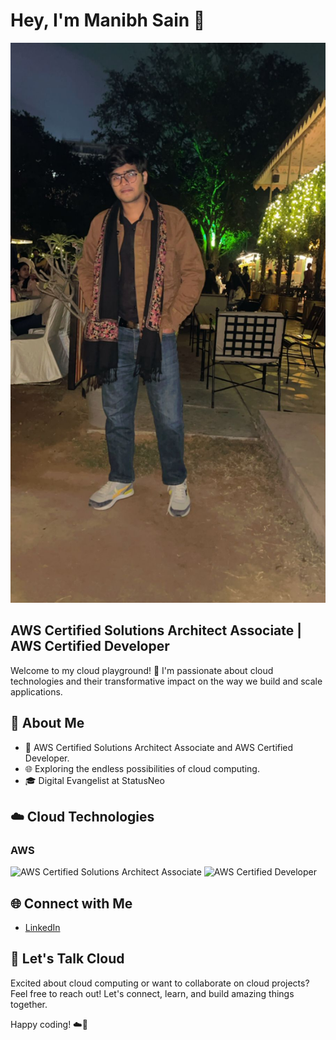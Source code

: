 # Hey, I'm Manibh Sain 👋
![Cloud Image](https://github.com/Manibh1/Manibh1/blob/main/IMG-20231231-WA0022.jpg)
## AWS Certified Solutions Architect Associate | AWS Certified Developer

Welcome to my cloud playground! 🚀 I'm passionate about cloud technologies and their transformative impact on the way we build and scale applications.

## 🚀 About Me

- 💼 AWS Certified Solutions Architect Associate and AWS Certified Developer.
- 🌐 Exploring the endless possibilities of cloud computing.
- 🎓 Digital Evangelist at StatusNeo


## ☁️ Cloud Technologies

### AWS
![AWS Certified Solutions Architect Associate](https://img.shields.io/badge/AWS-SAA-yellow?style=flat&logo=amazon-aws)
![AWS Certified Developer](https://img.shields.io/badge/AWS-Developer-orange?style=flat&logo=amazon-aws)


## 🌐 Connect with Me

- [LinkedIn](https://in.linkedin.com/in/manibh-sain-726507180)



## 🌟 Let's Talk Cloud

Excited about cloud computing or want to collaborate on cloud projects? Feel free to reach out! Let's connect, learn, and build amazing things together.

Happy coding! ☁️🚀
